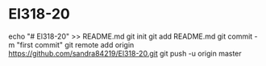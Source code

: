 # El318-20
echo "# El318-20" >> README.md
git init
git add README.md
git commit -m "first commit"
git remote add origin https://github.com/sandra84219/El318-20.git
git push -u origin master
 
